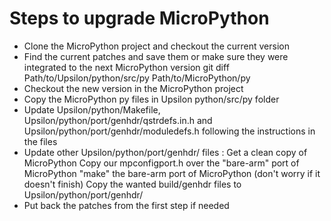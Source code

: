 # Steps to upgrade MicroPython

- Clone the MicroPython project and checkout the current version
- Find the current patches and save them or make sure they were integrated to the next MicroPython version
        git diff Path/to/Upsilon/python/src/py Path/to/MicroPython/py
- Checkout the new version in the MicroPython project
- Copy the MicroPython py files in Upsilon python/src/py folder
- Update Upsilon/python/Makefile, Upsilon/python/port/genhdr/qstrdefs.in.h and Upsilon/python/port/genhdr/moduledefs.h following the instructions in the files
- Update other Upsilon/python/port/genhdr/ files :
        Get a clean copy of MicroPython
        Copy our mpconfigport.h over the "bare-arm" port of MicroPython
        "make" the bare-arm port of MicroPython (don't worry if it doesn't finish)
        Copy the wanted build/genhdr files to Upsilon/python/port/genhdr/
- Put back the patches from the first step if needed
